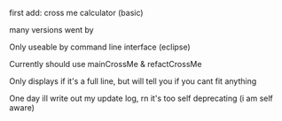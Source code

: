 first add: cross me calculator (basic)

many versions went by

Only useable by command line interface (eclipse)

Currently should use mainCrossMe & refactCrossMe

Only displays if it's a full line, but will tell you if you cant fit anything

One day ill write out my update log, rn it's too self deprecating (i am self aware)
